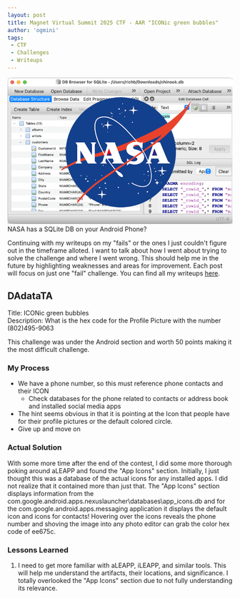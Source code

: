 ```yaml
---
layout: post
title: Magnet Virtual Summit 2025 CTF - AAR "ICONic green bubbles"
author: 'ogmini'
tags:
 - CTF 
 - Challenges
 - Writeups
---
```


![NASA Database](/images/memes/nasabrowser.png)   
NASA has a SQLite DB on your Android Phone?

Continuing with my writeups on my "fails" or the ones I just couldn't figure out in the timeframe alloted. I want to talk about how I went about trying to solve the challenge and where I went wrong. This should help me in the future by highlighting weaknesses and areas for improvement. Each post will focus on just one "fail" challenge. You can find all my writeups [here](https://ogmini.github.io/ctf).

## DAdataTA

Title: ICONic green bubbles        
Description: What is the hex code for the Profile Picture with the number (802)495-9063

This challenge was under the Android section and worth 50 points making it the most difficult challenge. 

### My Process

- We have a phone number, so this must reference phone contacts and their ICON
    - Check databases for the phone related to contacts or address book and installed social media apps
- The hint seems obvious in that it is pointing at the Icon that people have for their profile pictures or the default colored circle. 
- Give up and move on
    
### Actual Solution

With some more time after the end of the contest, I did some more thorough poking around aLEAPP and found the "App Icons" section. Initially, I just thought this was a database of the actual icons for any installed apps. I did not realize that it contained more than just that. The "App Icons" section displays information from the com.google.android.apps.nexuslauncher\databases\app_icons.db and for the com.google.android.apps.messaging application it displays the default icon and icons for contacts! Hovering over the icons reveals the phone number and shoving the image into any photo editor can grab the color hex code of ee675c. 

### Lessons Learned

1. I need to get more familiar with aLEAPP, iLEAPP, and similar tools. This will help me understand the artifacts, their locations, and significance. I totally overlooked the "App Icons" section due to not fully understanding its relevance. 
